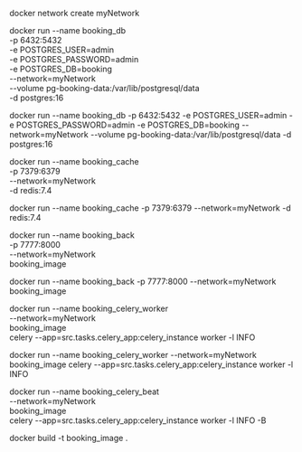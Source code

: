 docker network create myNetwork

docker run --name booking_db \
    -p 6432:5432 \
    -e POSTGRES_USER=admin \
    -e POSTGRES_PASSWORD=admin \
    -e POSTGRES_DB=booking \
    --network=myNetwork \
    --volume pg-booking-data:/var/lib/postgresql/data \
    -d postgres:16


docker run --name booking_db -p 6432:5432 -e POSTGRES_USER=admin -e POSTGRES_PASSWORD=admin -e POSTGRES_DB=booking --network=myNetwork --volume pg-booking-data:/var/lib/postgresql/data -d postgres:16



docker run --name booking_cache \
    -p 7379:6379 \
    --network=myNetwork \
    -d redis:7.4

docker run --name booking_cache -p 7379:6379 --network=myNetwork -d redis:7.4


docker run --name booking_back \
    -p 7777:8000 \
    --network=myNetwork \
    booking_image

docker run --name booking_back -p 7777:8000 --network=myNetwork booking_image

docker run --name booking_celery_worker \
    --network=myNetwork \
    booking_image \
    celery --app=src.tasks.celery_app:celery_instance worker -l INFO

docker run --name booking_celery_worker --network=myNetwork booking_image celery --app=src.tasks.celery_app:celery_instance worker -l INFO


docker run --name booking_celery_beat \
    --network=myNetwork \
    booking_image \
    celery --app=src.tasks.celery_app:celery_instance worker -l INFO -B

docker build -t booking_image .
